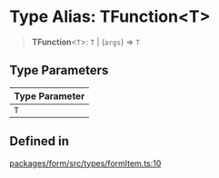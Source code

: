 # Type Alias: TFunction\<T\>

> **TFunction**\<`T`\>: `T` \| (`args`) => `T`

## Type Parameters

| Type Parameter |
| ------ |
| `T` |

## Defined in

[packages/form/src/types/formItem.ts:10](https://github.com/XiaoPiHong/xph-crud/blob/99ec0ffb61581e75526484c4dd7c2cd81ce44894/packages/form/src/types/formItem.ts#L10)

